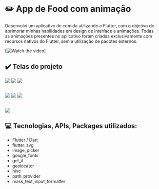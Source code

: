 # :pencil2: App de Food com animação


Desenvolvi um aplicativo de comida utilizando o Flutter, com o objetivo de aprimorar minhas habilidades em design de interface e animações. Todas as animações presentes no aplicativo foram criadas exclusivamente com recursos nativos do Flutter, sem a utilização de pacotes externos.


[![Watch the video](docs/screenshot8.png)]


## :heavy_check_mark: Telas do projeto

<img src="./docs/screenshot1.png" >
<img src="./docs/screenshot2.png" >
<img src="./docs/screenshot3.png" >

## 

<img src="./docs/screenshot4.png" >
<img src="./docs/screenshot5.png" >
<img src="./docs/screenshot6.png" >

## 
<img src="./docs/screenshot7.png" >


## :computer: Tecnologias, APIs, Packages utilizados:
      
  * Flutter / Dart
  * flutter_svg
  * image_picker
  * google_fonts
  * get_it
  * geolocator
  * hive
  * path_provider
  * mask_text_input_formatter

